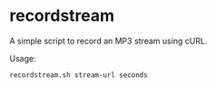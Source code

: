 # recordstream

A simple script to record an MP3 stream using cURL.

Usage:

```sh
recordstream.sh stream-url seconds
```
